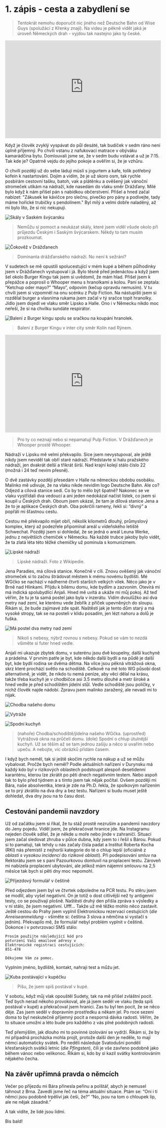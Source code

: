 # 1. zápis - cesta a zabydlení se

> Tentokrát nemohu doporučit nic jiného než Deutsche Bahn od Wise Guys (spolužácí z Křenky znají). Na videu je pěkně vidět jaká je úroveň Německých drah - vyjdou tak nastejno jako ty české.

<iframe width="100%" height="315"  src="https://www.youtube-nocookie.com/embed/wXjhszy2f9w" title="YouTube video player" frameborder="0" allow="accelerometer; autoplay; clipboard-write; encrypted-media; gyroscope; picture-in-picture" allowfullscreen></iframe>

Když je člověk zvyklý vyspávat do půl desáté, tak budíček v sedm ráno není úplně příjemný. Po chvíli vstanu z nafukovací matrace v obýváku kamarádčina bytu. Domlouvali jsme se, že v sedm budu vstávat a už je 7:15. Tak kde je? Opatrně vejdu do jejího pokoje a ověřím si, že je vzhůru.

O chvíli později už do sebe láduji müsli s jogurtem a kafe, tolik potřebný kofein k nastartování. Dojím a vidím, že je už skoro osm, tak rychle posbírám cestovní tašku, batoh, vak a plátěnku a ověšený jak vánoční stromeček utíkám na nádraží, kde nasedám do vlaku směr Drážďany. Milé bylo když k nám přišel pán s nabídkou občerstvení. Přišel a hned začal nabízet: "Zákusek ke kávičce pro slečnu, pivečko pro pány a podívejte, tady máme hořické trubičky s pendolínem." Byl milý a velmi dobře naladěný, až mi bylo líto, že si nic nekupuji.

![Skály v Saském švýcarsku](saske_svycarsko.jpeg)

> Nemůžu si pomoct a neukázat skály, které jsem viděl všude okolo při průjezdu Českým i Saským švýcarskem. Někdy to tam musím prozkoumat.

![Čokověž v Drážďanech](cokovez.jpeg)

> Dominanta drážďanského nádraží. No není k sežrání?

V sudetech se mě opustili spolucestující v mém kupé a během půlhodinky jsem v Drážďanech vystupoval i já. Bylo těsně před jedenáctou a když jsem šel okolo Burger Kingu tak jsem si uvědomil, že mám hlad. Přišel jsem k přepážce a poprosil o Whooper menu s hranolkami a kolou. Paní se zeptala: “Ketchup oder mayo?” “Mayo”, odpovím (kečup opravdu nemusím). V tu chvíli jsem si vzpomněl na onu scénku z Pulp Fiction. Na nástupišti jsem si rozdělal burger a vlasníma rukama jsem začal v tý sračce topit hranolky. Jídlo jsem dojedl ve vlaku směr Lipsko a Halle. Ono i v Německu nikdo moc neřeší, že si na chvilku sundáte respirátor.

![Balení z Burger kingu spolu se sračkou na koupání hranolek.](burgerking.jpeg)
> Balení z Burger Kingu v inter city směr Kolín nad Rýnem.

<iframe width="100%" height="315" src="https://www.youtube-nocookie.com/embed/3ZrbxcjaE4s" title="YouTube video player" frameborder="0" allow="accelerometer; autoplay; clipboard-write; encrypted-media; gyroscope; picture-in-picture" allowfullscreen></iframe>

> Pro ty co neznají nebo si nepamatují Pulp Fiction. V Drážďanech je Whooper prostě Whooper.


Nádraží v Lipsku mě velmi překvapilo. Sice jsem nevystupoval, ale ještě nikdy jsem neviděl tak obří staré nádraží. Představte si halu pražského nádraží, jen dvakrát delší a třikrát širší. Nad krajní kolejí stálo číslo 22 (možná i 24 teď nevím přesně). 

O dvě zastávky později přesedám v Halle na německou obdobu osobáku. Malinko mě udivuje, že na vlaku nikde nevidím logo Deutsche Bahn. Ale co? Odjezd a cílová stanice sedí. Co by to mělo být špatně? Nakonec se ve vlaku vystřídali dva vedoucí a ani jeden nedokázal načíst lístek, co jsem si koupil u Českých drah. Oboum jsem ukázal, že tam je dílová stanice Jena a že to je aplikace Českých drah. Oba pokrčili rameny, řekli si: ”divný” a popřáli mi šťastnou cestu. 

Cestou mě překvapilo míjet obří, několik kilometrů dlouhý, průmyslový komplex, který až podezřele připomínal areál u vídeňského letiště Schwechat. Později jsem si dohledal, že se jedná o areál Leuna Werke, jednu z největších chemiček v Německu. Na každé trubce jakoby bylo vidět, že ta zlatá léta této těžké chemičky už pominula s komunizmem.

![Lipské nádraží](https://upload.wikimedia.org/wikipedia/commons/thumb/c/c6/LE_Hauptbahnhof-4.jpg/2560px-LE_Hauptbahnhof-4.jpg)
> Lipské nádraží. Foto z Wikipedie.

Jena Paradies, má cílová stanice. Konečně v cíli. Znovu ověšený jak vánoční stromeček si to začnu štrádovat městem k mému novému bydlišti. Mé WGčko se nachází v nádherné čtvrti starších velkých vilek. Něco jako je v Brně nad Hlinkami. Přijdu k bílému domu, kde bydlím a zazvoním. Otevírá mi má indická spolubydlící Anjali. Hned mě uvítá a ukáže mi můj pokoj. Až teď věřím, že tu je ta samá postel jako byla v inzerátu. Vidím dvoulůžko asi dva metry nad zemí, ke kterému vede žebřík z příček upevněných do sloupu. Říkám si, že bude zajímavé zde spát. Naštěstí jak je tento dům starý a má vysoké stropy, tak se na posteli v klidu posadím, jen lézt nahoru a dolů je fuška.

![Má postel dva metry nad zemí](postel.jpeg)

> Nikoli s nebesy, nýbrž rovnou s nebesy. Pokud se vám to nezdá všiměte si futer hned vedle.

Anjali mi ukazuje zbytek domu, v suterénu jsou dvě koupelny, další kuchyně a prádelna. V prvním patře je byt, kde někdo další bydlí a na půdě je další byt, kde bydlí rodina se dvěma dětma. Na vilce jsou pěkná vitrážová okna, skrz které prochází světlo na schodiště. Celkově na mě toto WG působí dost alternativně, je vidět, že nikdo tu nemá peníze, aby věci dělal na krásu, takže třeba kuchyň je v chodbičce asi 3.5 metru dlouhé a metr široké a hned vedle je  před schodištěm jídelní stůl. Vedle schodiště jsou poličky, v nichž člověk najde nádobí. Zpravu jsem malinko zaražený, ale nevadí mi to nijak.

![Chodba našeho domu](chodba.jpeg)

![Vytráže](vytraz.jpeg)

![Spodní kuchyň](kuchyn.jpeg)

> (nahoře) Chodba/schodiště/jídelna našeho WGčka. (uprostřed) Vytrážová okna na průčelí domu. (dole) Spodní o chlup útulnější kuchyň. Už se těším až se tam jednou zašiju a něco si uvařím nebo upeču. A nebojte, víc obrázků přidám časem.

I když bych neměl, tak si ještě skočím rychle na nákup a už se můžu vybalovat. Pročže bych neměl? Podle aktuálních nařízení v Durynsku má každý kdo byl v rizikových oblastech podstoupit alespoň desetidenní karanténu, kterou lze zkrátit po pěti dnech negativním testem. Nebo aspoň tak to bylo před týdnem a s tímto jsem tak nějak počítal. Ovšem později mi Bára, naše absolventka, která je zde na Ph.D. řekla, že spolkovým nařízením se to prý zkrátilo na dva dny a bez testu. Nařízení si budu muset ještě dohledat, dva dny jsou na to času dost.

## Cestování pandemii navzdory

Už od začátku jsem si říkal, že tu stáž prostě nezruším a pandemii navzdory do Jeny pojedu. Viděl jsem, že překračovat hranice jde. Na Instagramu nejeden člověk sdílel, že je někde u moře nebo jinde v zahraničí. Situaci jsem začal sledovat zhruba v půlce dubna, kdy jsem to i řešil s Bárou. Pokud si to pamatuji, tak tehdy u nás začaly čísla padat a Institut Roberta Kocha (RKI) nás přemístil z nejhorší kategorie do té o chlup lepší (oficiálně z _oblasti s vysokou incidencí_ do _rizikové oblasti_). Při podepisování smluv na Rektorátu jsem se s paní Pazourkovou domluvil na proplacení testu. Zároveň mi nabízela proplacení ubytování, ale jelikož mám nájemní smlouvu na 2,5 měsíce tak bych si pěti dny moc nepomohl.

![Příjezdový formulář v češtině](formular.png)

Před odjezdem jsem byl ve čtvrtek odpoledne na PCR testu. Po stěru jsem se modlil, aby vyšel negativní. On je totiž o dost citlivější než ty antigenní testy, co se používají plošně. Naštěstí druhý den přišla zpráva s výsledky a v ní stálo, že jsem negativní. Ufff… Takže už mě těžko mohlo něco zastavit. Ještě cestou do Prahy jsem vyplnil Elektronickou rezervaci cestujících (_die Anreiseanmeldung_ - všiměte si: čeština 3 slova a němčina si vystačí s jedním). Překvapilo mě, že formulář nebyl problém vyplnit v češtině. Dokonce i v potvrzovací SMS stálo:
```
Prosím použijte následující kód pro
potvrzení Vaší emailové adresy v
Elektronické registraci cestujících:
851-478

Děkujeme Vám za pomoc.
```
Vyplním jméno, bydliště, kontakt, nahraji test a můžu jet.

![Kuba postávající v kupéčku](radost_z_cesty.jpeg)

> Píšu, že jsem spíš postával v kupé.

V sobotu, když můj vlak opouštěl Sudety, tak na mě přišel zvláštní pocit. Teď bych nerad někoho provokoval, ale já jsem seděl ve vlaku (teda spíš postával v kupé) a překračoval jsem hranici. Zas tu byl ten pocit, že se něco děje. Zas jsem seděl v dopravním prostředku a někam jel. Po roce sezení doma to byl neskutečně příjemný pocit a nesporná dávka radosti. Věřím, že to situace umožní a léto bude pro každého z vás plné podobných radostí. 

Teď přemýšlím, jak dlouho mi to povinné izolování se vydrží. Říkám si, že by mi případná procházka mohla projít, protože další den je neděle, to mají němci automaticky svátek. Po neděli následuje Svatodušní pondělí křesťanských svátků letnic (_die Pfingsten_), čili je vše zavřeno podobně jako během vánoc nebo velikonoc. Říkám si, kdo by si kazil svátky kontrolováním nějakého čecha.

## Na závěr upřímná pravda o němcích

Večer po příjezdu mi Bára přinesla peřinu a polštář, abych je nemusel táhnout z Brna. Zavedli jsme řeč na téma aktuální situace. Ptám se: “Oni i ti němci jsou podobně trpěliví jak češi, že?” “No, jsou na tom o chloupek líp, ale ne nějak zásadně.” 

A tak vidíte, že lidé jsou lidmi.

Bis bald!

